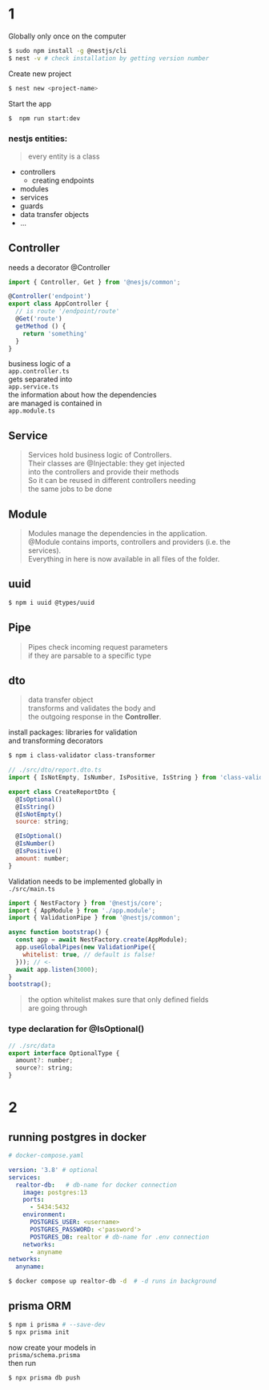 # 1

Globally only once on the computer
```bash
$ sudo npm install -g @nestjs/cli
$ nest -v # check installation by getting version number
```
Create new project
```bash
$ nest new <project-name>
```
Start the app
```bash
$  npm run start:dev
```

### nestjs entities:
> every entity is a class
- controllers
  - creating endpoints
- modules
- services
- guards
- data transfer objects
- ...

## Controller
needs a decorator @Controller  
```js
import { Controller, Get } from '@nesjs/common';

@Controller('endpoint')
export class AppController {
  // is route '/endpoint/route'
  @Get('route') 
  getMethod () {
    return 'something'
  }
}
```
business logic of a  
`app.controller.ts`  
gets separated into  
`app.service.ts`  
the information about how the dependencies  
are managed is contained in  
`app.module.ts`  

## Service
> Services hold business logic of Controllers.  
> Their classes are @Injectable: they get injected  
> into the controllers and provide their methods  
> So it can be reused in different controllers needing  
> the same jobs to be done
## Module
> Modules manage the dependencies in the application.  
> @Module contains imports, controllers and providers (i.e. the services).  
> Everything in here is now available in all files of the folder.
## uuid

```bash
$ npm i uuid @types/uuid
```

## Pipe
> Pipes check incoming request parameters  
> if they are parsable to a specific type  
## dto
> data transfer object  
> transforms and validates the body and   
> the outgoing response in the **Controller**.

install packages: libraries for validation  
and transforming decorators  
```bash
$ npm i class-validator class-transformer
```
```js
// ./src/dto/report.dto.ts
import { IsNotEmpty, IsNumber, IsPositive, IsString } from 'class-validator';

export class CreateReportDto {
  @IsOptional()
  @IsString()
  @IsNotEmpty()
  source: string;

  @IsOptional()
  @IsNumber()
  @IsPositive()
  amount: number;
}
```
Validation needs to be implemented globally in  
`./src/main.ts`
```js
import { NestFactory } from '@nestjs/core';
import { AppModule } from './app.module';
import { ValidationPipe } from '@nestjs/common';

async function bootstrap() {
  const app = await NestFactory.create(AppModule);
  app.useGlobalPipes(new ValidationPipe({
    whitelist: true, // default is false!
  })); // <-
  await app.listen(3000);
}
bootstrap();
```
> the option whitelist makes sure that only defined fields  
> are going through  

### type declaration for @IsOptional()

```js
// ./src/data
export interface OptionalType {
  amount?: number;
  source?: string;
}
```
# 2

## running postgres in docker

```yaml
# docker-compose.yaml

version: '3.8' # optional
services:
  realtor-db:   # db-name for docker connection
    image: postgres:13
    ports:
      - 5434:5432
    environment:
      POSTGRES_USER: <username>
      POSTGRES_PASSWORD: <'password'>
      POSTGRES_DB: realtor # db-name for .env connection
    networks:
      - anyname
networks:
  anyname:
```
```bash
$ docker compose up realtor-db -d  # -d runs in background
```

## prisma ORM

```bash
$ npm i prisma # --save-dev
$ npx prisma init
```

now create your models in  
`prisma/schema.prisma`  
then run
```bash
$ npx prisma db push
```
